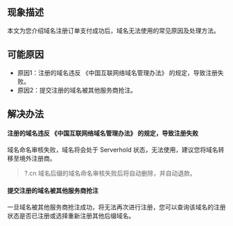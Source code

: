 ## 现象描述
本文为您介绍域名注册订单支付成功后，域名无法使用的常见原因及处理方法。

## 可能原因
- 原因1：注册的域名违反 《中国互联网络域名管理办法》 的规定，导致注册失败。
- 原因2：提交注册的域名被其他服务商抢注。



## 解决办法
#### 注册的域名违反 《中国互联网络域名管理办法》 的规定，导致注册失败
域名命名审核失败，域名将会处于 Serverhold 状态，无法使用，建议您将域名转移至境外注册商。
>?.cn 域名后缀的域名命名审核失败后将自动删除，并自动退款。

#### 提交注册的域名被其他服务商抢注
一旦域名被其他服务商抢注成功，将无法再次进行注册，您可以查询该域名的注册状态是否已注册或选择重新注册其他后缀域名。








